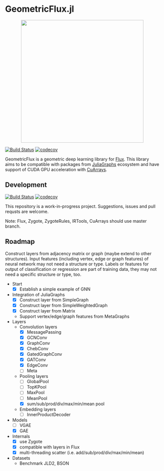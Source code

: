 # GeometricFlux.jl

<p align="center">
<img width="400px" src="https://github.com/yuehhua/GeometricFlux.jl/raw/master/logos/logo.png"/>
</p>

[![Build Status](https://travis-ci.org/yuehhua/GeometricFlux.jl.svg?branch=master)](https://travis-ci.org/yuehhua/GeometricFlux.jl)
[![codecov](https://codecov.io/gh/yuehhua/GeometricFlux.jl/branch/master/graph/badge.svg)](https://codecov.io/gh/yuehhua/GeometricFlux.jl)

GeometricFlux is a geometric deep learning library for [Flux](https://github.com/FluxML/Flux.jl). This library aims to be compatible with packages from [JuliaGraphs](https://github.com/JuliaGraphs) ecosystem and have support of CUDA GPU acceleration with [CuArrays](https://github.com/JuliaGPU/CuArrays.jl).

## Development

[![Build Status](https://travis-ci.org/yuehhua/GeometricFlux.jl.svg?branch=develop)](https://travis-ci.org/yuehhua/GeometricFlux.jl)
[![codecov](https://codecov.io/gh/yuehhua/GeometricFlux.jl/branch/develop/graph/badge.svg)](https://codecov.io/gh/yuehhua/GeometricFlux.jl)

This repository is a work-in-progress project. Suggestions, issues and pull requsts are welcome.

Note: Flux, Zygote, ZygoteRules, IRTools, CuArrays should use master branch.

## Roadmap

Construct layers from adjacency matrix or graph (maybe extend to other structures).
Input features (including vertex, edge or graph features) of neural network may not need a structure or type.
Labels or features for output of classification or regression are part of training data, they may not need a specific structure or type, too.

* Start
    * [x] Establish a simple example of GNN
* Integration of JuliaGraphs
    * [x] Construct layer from SimpleGraph
    * [x] Construct layer from SimpleWeightedGraph
    * [x] Construct layer from Matrix
    * Support vertex/edge/graph features from MetaGraphs
* Layers
    * Convolution layers
        * [x] MessagePassing
        * [x] GCNConv
        * [x] GraphConv
        * [x] ChebConv
        * [x] GatedGraphConv
        * [x] GATConv
        * [x] EdgeConv
        * [ ] Meta
    * Pooling layers
        * [ ] GlobalPool
        * [ ] TopKPool
        * [ ] MaxPool
        * [ ] MeanPool
        * [x] sum/sub/prod/div/max/min/mean pool
    * Embedding layers
        * [ ] InnerProductDecoder
* Models
    * [ ] VGAE
    * [x] GAE
* Internals
    * [x] use Zygote
    * [x] compatible with layers in Flux
    * [x] multi-threading scatter (i.e. add/sub/prod/div/max/min/mean)
* Datasets
    * Benchmark JLD2, BSON
